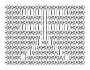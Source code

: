 <pre>
@@@@@@@@@@@@@@@@@@@@@@@@@@@@@@
@@@@@@[||||||||||||||||]@@@@@@
@@@@@@@@@@@@@@||@@@@@@@@@@@@@@
@@@@@@@@@@@@@@||@@@@@@@@@@@@@@
@@@@@[||||||||||||||||||]@@@@@
@@@@@@@@@@@@@@||@@@@@@@@@@@@@@
@@@@@@@@@@@@@||||@@@@@@@@@@@@@
@@@@@@@@@@@@||@@||@@@@@@@@@@@@
@@@@@@@@@@||@@@@@@||@@@@@@@@@@
@@@@@@@@||@@@@@@@@@@||@@@@@@@@
@@@@@@_|@@@@@@@@@@@@@@|_@@@@@@
@@@@@@@@@@@@@@@@@@@@@@@@@@@@@@
</pre>
